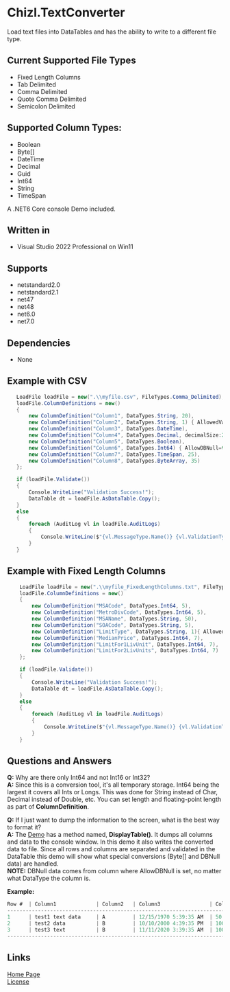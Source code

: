 ﻿# Chizl.TextConverter
Load text files into DataTables and has the ability to write to a different file type.

## Current Supported File Types
- Fixed Length Columns
- Tab Delimited
- Comma Delimited
- Quote Comma Delimited
- Semicolon Delimited

## Supported Column Types:
- Boolean
- Byte[]
- DateTime
- Decimal
- Guid
- Int64
- String
- TimeSpan

A .NET6 Core console Demo included.

## Written in
- Visual Studio 2022 Professional on Win11

## Supports
- netstandard2.0
- netstandard2.1
- net47
- net48
- net6.0
- net7.0
 
## Dependencies
- None

## Example with CSV
 ```csharp
    LoadFile loadFile = new(".\\myfile.csv", FileTypes.Comma_Delimited);
    loadFile.ColumnDefinitions = new()
    {
        new ColumnDefinition("Column1", DataTypes.String, 20),
        new ColumnDefinition("Column2", DataTypes.String, 1) { AllowedValues=new List<object>{ "A", "B" } },
        new ColumnDefinition("Column3", DataTypes.DateTime),
        new ColumnDefinition("Column4", DataTypes.Decimal, decimalSize:2),
        new ColumnDefinition("Column5", DataTypes.Boolean),
        new ColumnDefinition("Column6", DataTypes.Int64) { AllowDBNull=true },
        new ColumnDefinition("Column7", DataTypes.TimeSpan, 25),
        new ColumnDefinition("Column8", DataTypes.ByteArray, 35)
    };

    if (loadFile.Validate()) 
    {
        Console.WriteLine("Validation Success!");
        DataTable dt = loadFile.AsDataTable.Copy();
    }
    else
    {
        foreach (AuditLog vl in loadFile.AuditLogs)
        {
            Console.WriteLine($"{vl.MessageType.Name()} {vl.ValidationType.Name()}: {vl.Location} - {vl.Message}");
        }
    }
```

## Example with Fixed Length Columns
```csharp
    LoadFile loadFile = new(".\\myfile_FixedLengthColumns.txt", FileTypes.Fixed_Length_Columns);
    loadFile.ColumnDefinitions = new()
    {
        new ColumnDefinition("MSACode", DataTypes.Int64, 5),
        new ColumnDefinition("MetroDivCode", DataTypes.Int64, 5),
        new ColumnDefinition("MSAName", DataTypes.String, 50),
        new ColumnDefinition("SOACode", DataTypes.String, 5),
        new ColumnDefinition("LimitType", DataTypes.String, 1){ AllowedValues=new List<object> { "S", "H" } },
        new ColumnDefinition("MedianPrice", DataTypes.Int64, 7),
        new ColumnDefinition("LimitFor1LivUnit", DataTypes.Int64, 7),
        new ColumnDefinition("LimitFor2LivUnits", DataTypes.Int64, 7)
    };

    if (loadFile.Validate()) 
    {
        Console.WriteLine("Validation Success!");
        DataTable dt = loadFile.AsDataTable.Copy();
    }
    else
    {
        foreach (AuditLog vl in loadFile.AuditLogs)
        {
            Console.WriteLine($"{vl.MessageType.Name()} {vl.ValidationType.Name()}: {vl.Location} - {vl.Message}");
        }
    }
```


## Questions and Answers
**Q:** Why are there only Int64 and not Int16 or Int32?<br/>
**A:** Since this is a conversion tool, it's all temporary storage. Int64 being the largest it covers all Ints or Longs. This was done for String instead of Char, Decimal instead of Double, etc. You can set length and floating-point length as part of **ColumnDefinition**.<br/>

**Q:** If I just want to dump the information to the screen, what is the best way to format it?<br/>
**A:** The [Demo](https://github.com/gavin1970/Chizl.TextConverter/blob/master/Demo/Program.cs) has a method named, **DisplayTable()**. It dumps all columns and data to the console window. In this demo it also writes the converted data to file.  Since all rows and columns are separated and validated in the DataTable this demo will show what special conversions (Byte[] and DBNull data) are handled.<br/>
**NOTE:**  DBNull data comes from column where AllowDBNull is set, no matter what DataType the column is.<br/>

**Example:**<br/>
```csharp
Row #  | Column1             | Column2   | Column3                | Column4     | Column5     | Column6    | Column7                     | Column8                               |
-----------------------------------------------------------------------------------------------------------------------------------------------------------------------------------
1      | test1 text data     | A         | 12/15/1970 5:39:35 AM  | 50.05       | True        | 545151     | 10675199.02:48:05.4775807   | LTEwNjc1MTk5LjAyOjQ4OjA1LjQ3NzU4MDg=  |
2      | test2 data          | B         | 10/10/2000 4:39:35 PM  | 100.56      | False       | 545151     | 10675199.02:48:05.4775807   | LTEwNjc1MTk5LjAyOjQ4OjA1LjQ3NzU4MDg=  |
3      | test3 text          | B         | 11/11/2020 3:39:35 AM  | 1000.5      | True        | 545151     | 10675199.02:48:05.4775807   | LTEwNjc1MTk5LjAyOjQ4OjA1LjQ3NzU4MDg=  |
-----------------------------------------------------------------------------------------------------------------------------------------------------------------------------------
```

## Links
[Home Page](http://www.chizl.com/)<br />
[License](https://github.com/gavin1970/Chizl.TextConverter/blob/master/LICENSE.md)
